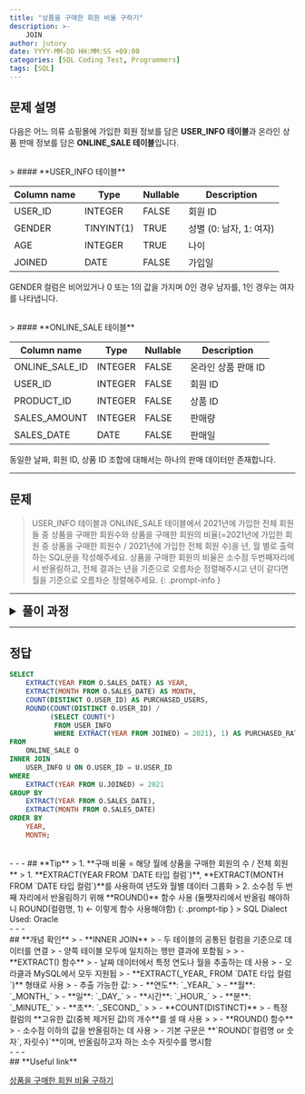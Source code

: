 ```yaml
---
title: "상품을 구매한 회원 비율 구하기"
description: >-
    JOIN
author: jutory
date: YYYY-MM-DD HH:MM:SS +09:00  
categories: [SQL Coding Test, Programmers]  
tags: [SQL]  
---
```


## **문제 설명**

다음은 어느 의류 쇼핑몰에 가입한 회원 정보를 담은 **USER_INFO 테이블**과 온라인 상품 판매 정보를 담은 **ONLINE_SALE 테이블**입니다.

<br>  
> #### **USER_INFO 테이블**  

| Column name | Type        | Nullable | Description       |
|-------------|-------------|----------|-------------------|
| USER_ID     | INTEGER     | FALSE    | 회원 ID           |
| GENDER      | TINYINT(1)  | TRUE     | 성별 (0: 남자, 1: 여자) |
| AGE         | INTEGER     | TRUE     | 나이              |
| JOINED      | DATE        | FALSE    | 가입일            |

GENDER 컬럼은 비어있거나 0 또는 1의 값을 가지며 0인 경우 남자를, 1인 경우는 여자를 나타냅니다.

<br>  
> #### **ONLINE_SALE 테이블**  

| Column name       | Type    | Nullable | Description         |
|-------------------|---------|----------|---------------------|
| ONLINE_SALE_ID    | INTEGER | FALSE    | 온라인 상품 판매 ID |
| USER_ID           | INTEGER | FALSE    | 회원 ID             |
| PRODUCT_ID        | INTEGER | FALSE    | 상품 ID             |
| SALES_AMOUNT      | INTEGER | FALSE    | 판매량              |
| SALES_DATE        | DATE    | FALSE    | 판매일              |

동일한 날짜, 회원 ID, 상품 ID 조합에 대해서는 하나의 판매 데이터만 존재합니다.

---

## **문제**

> USER_INFO 테이블과 ONLINE_SALE 테이블에서 2021년에 가입한 전체 회원들 중 상품을 구매한 회원수와 상품을 구매한 회원의 비율(=2021년에 가입한 회원 중 상품을 구매한 회원수 / 2021년에 가입한 전체 회원 수)을 년, 월 별로 출력하는 SQL문을 작성해주세요. 상품을 구매한 회원의 비율은 소수점 두번째자리에서 반올림하고, 전체 결과는 년을 기준으로 오름차순 정렬해주시고 년이 같다면 월을 기준으로 오름차순 정렬해주세요.
{: .prompt-info }

---

<details>
  <summary style="font-size: 1.5em; font-weight: bold;">풀이 과정</summary>
<div markdown="1">
1. **조건 확인**  
   - 2021년에 가입한 회원만 대상으로 계산해야 함
   - **년, 월별로 그룹화**하여 월별로 상품을 구매한 회원 수와 구매 비율을 계산

2. **회원과 판매 데이터를 결합 (LEFT JOIN)**  
   - 두 테이블을 **`USER_ID`**를 기준으로 조인  
   - **LEFT JOIN** 사용 이유 : 모든 회원 정보 기준으로 판매 정보를 결합해야 하므로

3. **상품 구매 여부 확인**  
   - 특정 연도, 월에 동일한 회원이 여러 번 구매했더라도 중복 카운트하면 안 되므로
   -  각 기간별로 **고유한 USER_ID**를 세기 위해 **COUNT(DISTINCT)** 이렇게 하자

4. **2021년에 가입한 전체 회원 수 계산**  
   - 서브쿼리로 전체 회원 수를 가져와서 나중에 구매 비율을 계산하는 데 써야겠군

5. **구매 비율 계산**  
   - 구매 비율은 **해당 월에 상품을 구매한 회원의 수 / 전체 회원 수**로 계산
   - 소수점 두 번째 자리에서 반올림 해야하니 **ROUND** 사용하자

6. **결과 정렬**  
   - 정렬 기준에 따라 **ORDER BY**로 결과 정렬
     -  **년도와 월** 기준으로 ASC 정렬

* **교훈**  
   - DISTINCT와 GROUP BY를 같이 사용해서 중복을 방지하고 정확한 결과 얻을 수 있도록.. 중복 카운트하면 안되는 경우.. 잘 띵킹하여 사용하자...

</div>
</details>

---

## **정답**

```sql
SELECT 
    EXTRACT(YEAR FROM O.SALES_DATE) AS YEAR, 
    EXTRACT(MONTH FROM O.SALES_DATE) AS MONTH,
    COUNT(DISTINCT O.USER_ID) AS PURCHASED_USERS,
    ROUND(COUNT(DISTINCT O.USER_ID) / 
          (SELECT COUNT(*) 
           FROM USER_INFO 
           WHERE EXTRACT(YEAR FROM JOINED) = 2021), 1) AS PURCHASED_RATIO
FROM 
    ONLINE_SALE O
INNER JOIN 
    USER_INFO U ON O.USER_ID = U.USER_ID
WHERE 
    EXTRACT(YEAR FROM U.JOINED) = 2021
GROUP BY 
    EXTRACT(YEAR FROM O.SALES_DATE), 
    EXTRACT(MONTH FROM O.SALES_DATE)
ORDER BY 
    YEAR, 
    MONTH;
```

<br>
- - -
## **Tip**
> 1. **구매 비율 = 해당 월에 상품을 구매한 회원의 수 / 전체 회원**
> 1. **EXTRACT(YEAR FROM `DATE 타입 컬럼`)**, **EXTRACT(MONTH FROM `DATE 타입 컬럼`)**를 사용하여 년도와 월별 데이터 그룹화
> 2. 소수점 두 번째 자리에서 반올림하기 위해 **ROUND()** 함수 사용 (둘쨋자리에서 반올림 해야하니 ROUND(컬렴명, 1) <- 이렇게 함수 사용해야함)
{: .prompt-tip }
> SQL Dialect Used: Oracle

<br>
- - -
<br>
## **개념 확인**
> - **INNER JOIN**
>    - 두 테이블의 공통된 컬럼을 기준으로 데이터를 연결
>    - 양쪽 테이블 모두에 일치하는 행만 결과에 포함됨
>
> - **EXTRACT() 함수**
>    - 날짜 데이터에서 특정 연도나 월을 추출하는 데 사용
>    - 오라클과 MySQL에서 모두 지원됩
>    - **EXTRACT(_YEAR_ FROM `DATE 타입 컬럼`)** 형태로 사용
>    - 추출 가능한 값:
>      - **연도**: `_YEAR_`
>      - **월**: `_MONTH_`
>      - **일**: `_DAY_`
>      - **시간**: `_HOUR_`
>      - **분**: `_MINUTE_`
>      - **초**: `_SECOND_`
>
> - **COUNT(DISTINCT)**  
>    - 특정 컬럼의 **고유한 값(중복 제거된 값)의 개수**를 셀 때 사용
>
> - **ROUND() 함수**
>    - 소수점 이하의 값을 반올림하는 데 사용
>    - 기본 구문은 **`ROUND(`컬럼명 or 숫자`, 자릿수)`**이며, 반올림하고자 하는 소수 자릿수를 명시함

<br>
- - -
<br>
## **Useful link**

[상품을 구매한 회원 비율 구하기](https://school.programmers.co.kr/learn/courses/30/lessons/131534)